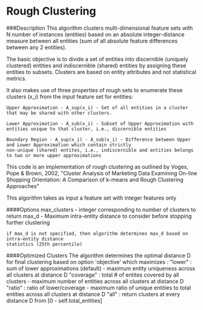 # Rough Clustering

###Description
This algorithm clusters multi-dimensional feature sets with N number of instances (entities) based on an
absolute integer-distance measure between all entities (sum of all absolute feature differences between any 2 entities).

The basic objective is to divide a set of entities into discernible (uniquely clustered) entities and
indiscernible (shared) entities by assigning these entities to subsets. Clusters are based on entity attributes
and not statistical metrics.

It also makes use of three properties of rough sets to enumerate these clusters (x_i) from the input feature set for entities:

    Upper Approximation - A_sup(x_i) - Set of all entities in a cluster that may be shared with other clusters.

    Lower Approximation - A_sub(x_i) - Subset of Upper Approximation with entities unique to that cluster, i.e., discernible entities

    Boundary Region - A_sup(x_i) - A_sub(x_i) - Difference between Upper and Lower Approximation which contain strictly
    non-unique (shared) entites, i.e., indiscernible and entities belongs to two or more upper approximations

This code is an implementation of rough clustering as outlined by Voges, Pope & Brown, 2002, "Cluster Analysis of Marketing
Data Examining On-line Shopping Orientation: A Comparison of k-means and Rough Clustering Approaches"

This algorithm takes as input a feature set with integer features only

####Options
    max_clusters - integer corresponding to number of clusters to return
    max_d - Maximum intra-entity distance to consider before stopping further clustering

    if max_d is not specified, then algorithm determines max_d based on intra-entity distance
    statistics (25th percentile)

####Optimized Clusters
The algorithm determines the optimal distance D for final clustering based on option 'objective' which maximizes :
    "lower" : sum of lower approximations (default) - maximum entity uniqueness across all clusters at distance D
    "coverage" : total # of entites covered by all clusters - maximum number of entities across all clusters at distance D
    "ratio" : ratio of lower/coverage - maximum ratio of unique entities to total entities across all clusters at distance D
    "all" : return clusters at every distance D from [0 - self.total_entities]
